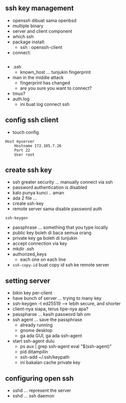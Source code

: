 ## ssh key management
- openssh dibuat sama openbsd
- multiple binary
- server and client component
- which ssh
- package install:
    - ssh : openssh-client
- connect:
    ```ssh root@serverID
    ```
- .ssh
    - known_host ... tunjukin fingerprint 
- man in the middle attack
    - fingerprint has changed
    - are you sure you want to connect?
- tmux?
- auth.log
    - ini buat log connect ssh

## config ssh client
- touch config
```
Host myserver
    Hostname 172.105.7.26
    Port 22
    User root
```

## create ssh key
- ssh greater security ... manually connect via ssh
- password authentication is disabled
- kalo punya kunci .. aman
- ada 2 file ...
- create ssh-key
- remote server sama disable password auth
```
ssh-keygen
```
- passphrase ... something that you type locally
- public key boleh di baca semua orang
- private key ga boleh di tunjukin
- accept connection via key
- mkdir .ssh
- authorized_keys
    - each one on each line
- ```ssh-copy-id``` buat copy id ssh ke remote server

## setting server
- bikin key per-client
- have bunch of server ... trying to many key
- ssh-keygen -t ed25519 --> lebih secure, and shorter
- client-nya siapa, terus tipe-nya apa?
- passpharse ... kasih password lah om
- ssh agent ... save the passphrase 
    - already running
    - gnome desktop
    - ga ada GUI, ga ada ssh-agent
- start ssh-agent dulu
    - ps aux | grep ssh-agent
    eval "$(ssh-agent)"
    - pid ditampilin
    - ssh-add ~/.ssh/keypath
    - ini bakalan cache private key

## configuring open ssh
- sshd ... represent the server
- sshd ... ssh daemon
